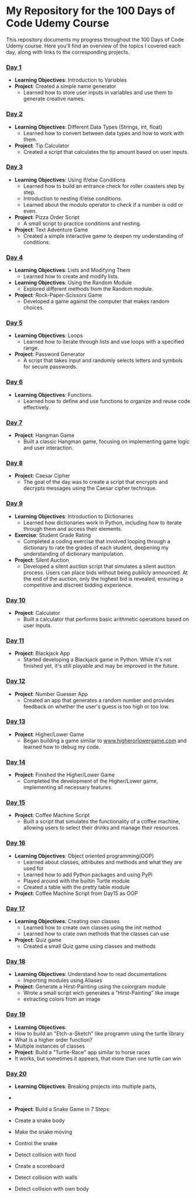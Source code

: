 # My Repository for the 100 Days of Code Udemy Course

This repository documents my progress throughout the 100 Days of Code Udemy course. Here you'll find an overview of the topics I covered each day, along with links to the corresponding projects.

### [Day 1](./Day001)
- **Learning Objectives**: Introduction to Variables
- **Project**: Created a simple name generator
  - Learned how to store user inputs in variables and use them to generate creative names.

### [Day 2](./Day002)
- **Learning Objectives**: Different Data Types (Strings, int, float)
  - Learned how to convert between data types and how to work with them.
- **Project**: Tip Calculator
  - Created a script that calculates the tip amount based on user inputs.

### [Day 3](./Day003)
- **Learning Objectives**: Using if/else Conditions
  - Learned how to build an entrance check for roller coasters step by step.
  - Introduction to nesting if/else conditions.
  - Learned about the modulo operator to check if a number is odd or even.
- **Project**: Pizza Order Script
  - A small script to practice conditions and nesting.
- **Project**: Text Adventure Game
  - Created a simple interactive game to deepen my understanding of conditions.

### [Day 4](./Day004)
- **Learning Objectives**: Lists and Modifying Them
  - Learned how to create and modify lists.
- **Learning Objectives**: Using the Random Module
  - Explored different methods from the Random module.
- **Project**: Rock-Paper-Scissors Game
  - Developed a game against the computer that makes random choices.

### [Day 5](./Day005)
- **Learning Objectives**: Loops
  - Learned how to iterate through lists and use loops with a specified range.
- **Project**: Password Generator
  - A script that takes input and randomly selects letters and symbols for secure passwords.

### [Day 6](./Day006)
- **Learning Objectives**: Functions
  - Learned how to define and use functions to organize and reuse code effectively.

### [Day 7](./Day007)
- **Project**: Hangman Game
  - Built a classic Hangman game, focusing on implementing game logic and user interaction.

### [Day 8](./Day008)
- **Project**: Caesar Cipher
  - The goal of the day was to create a script that encrypts and decrypts messages using the Caesar cipher technique.

### [Day 9](./Day009)
- **Learning Objectives**: Introduction to Dictionaries
  - Learned how dictionaries work in Python, including how to iterate through them and access their elements.
- **Exercise**: Student Grade Rating
  - Completed a coding exercise that involved looping through a dictionary to rate the grades of each student, deepening my understanding of dictionary manipulation.
- **Project**: Silent Auction
  - Developed a silent auction script that simulates a silent auction process. Users can place bids without being publicly announced. At the end of the auction, only the highest bid is revealed, ensuring a competitive and discreet bidding experience.

### [Day 10](./Day010)
- **Project**: Calculator
  - Built a calculator that performs basic arithmetic operations based on user inputs.

### [Day 11](./Day011)
- **Project**: Blackjack App
  - Started developing a Blackjack game in Python. While it's not finished yet, it's still playable and may be improved in the future.

### [Day 12](./Day012)
- **Project**: Number Guesser App
  - Created an app that generates a random number and provides feedback on whether the user's guess is too high or too low.

### [Day 13](./Day013)
- **Project**: Higher/Lower Game
  - Began building a game similar to www.higherorlowergame.com and learned how to debug my code.

### [Day 14](./Day014)
- **Project**: Finished the Higher/Lower Game
  - Completed the development of the Higher/Lower game, implementing all necessary features.

### [Day 15](./Day015)
- **Project**: Coffee Machine Script
  - Built a script that simulates the functionality of a coffee machine, allowing users to select their drinks and manage their resources.
  
### [Day 16](./Day016)
- **Learning Objectives**: Object oriented programming(OOP)
  - Learned about classes, attributes and methods and what they are used for
  - Learned how to add Python packages and using PyPi
  - Played around with the builtin Turtle module
  - Created a table with the pretty table module
- **Project**: Coffee Machine Script from Day15 as OOP

### [Day 17](./Day017)
- **Learning Objectives**: Creating own classes
  - Learned how to create own classes using the init method
  - Learned how to crate own methods that the classes can use
- **Project**: Quiz game 
  - Created a small Quiz game using classes and methods

### [Day 18](./Day018)
- **Learning Objectives**: Understand how to read documentations
  - Importing modules using Aliases
- **Project**: Generate a Hirst-Painting using the colorgram module
  - Wrote a small script wich generates a "Hirst-Painting" like image
  - extracting colors from an image

### [Day 19](./Day019)
- **Learning Objectives**:
- How to build an "Etch-a-Sketch" like programm using the turtle library
- What is a higher order function?
- Multiple instances of classes
- **Project**: Build a "Turtle-Race" app similar to horse races
- It works, but sometimes it appears, that more than one turtle can win

### [Day 20](./Day020)
- **Learning Objectives**: Breaking projects into multiple parts,
- 

- **Project**: Build a Snake Game in 7 Steps:
- Create a snake body
- Make the snake moving
- Control the snake
- Detect collision with food
- Create a scoreboard
- Detect collision with walls
- Detect collision with own body
